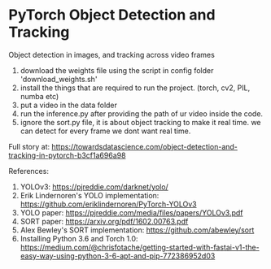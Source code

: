# PyTorch Object Detection and Tracking
Object detection in images, and tracking across video frames

1. download the weights file using the script in config folder 'download_weights.sh'
2. install the things that are required to run the project. (torch, cv2, PIL, numba etc)
3. put a video in the data folder
4. run the inference.py after providing the path of ur video inside the code.
5. ignore the sort.py file, it is about object tracking to make it real time. we can detect for every frame we dont want real time.

Full story at:
https://towardsdatascience.com/object-detection-and-tracking-in-pytorch-b3cf1a696a98

References:
1. YOLOv3: https://pjreddie.com/darknet/yolo/
2. Erik Lindernoren's YOLO implementation: https://github.com/eriklindernoren/PyTorch-YOLOv3
3. YOLO paper: https://pjreddie.com/media/files/papers/YOLOv3.pdf
4. SORT paper: https://arxiv.org/pdf/1602.00763.pdf
5. Alex Bewley's SORT implementation: https://github.com/abewley/sort
6. Installing Python 3.6 and Torch 1.0: https://medium.com/@chrisfotache/getting-started-with-fastai-v1-the-easy-way-using-python-3-6-apt-and-pip-772386952d03
